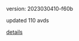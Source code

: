 version: 2023030410-f60b

updated 110 avds

[details](https://github.com/0x74f917491bfa7ebfa379/ali_avd_db/blob/master/change_log/2023/03/04/10/f60b.txt)
